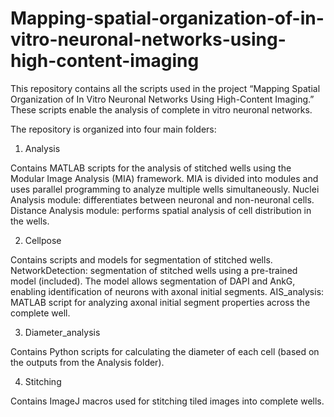 # Mapping-spatial-organization-of-in-vitro-neuronal-networks-using-high-content-imaging
This repository contains all the scripts used in the project “Mapping Spatial Organization of In Vitro Neuronal Networks Using High-Content Imaging.” These scripts enable the analysis of complete in vitro neuronal networks.

The repository is organized into four main folders:

1. Analysis
   
Contains MATLAB scripts for the analysis of stitched wells using the Modular Image Analysis (MIA) framework.
MIA is divided into modules and uses parallel programming to analyze multiple wells simultaneously.
Nuclei Analysis module: differentiates between neuronal and non-neuronal cells.
Distance Analysis module: performs spatial analysis of cell distribution in the wells.

2. Cellpose
   
Contains scripts and models for segmentation of stitched wells.
NetworkDetection: segmentation of stitched wells using a pre-trained model (included). The model allows segmentation of DAPI and AnkG, enabling identification of neurons with axonal initial segments.
AIS_analysis: MATLAB script for analyzing axonal initial segment properties across the complete well.

3. Diameter_analysis
   
Contains Python scripts for calculating the diameter of each cell (based on the outputs from the Analysis folder).

4. Stitching
   
Contains ImageJ macros used for stitching tiled images into complete wells.
